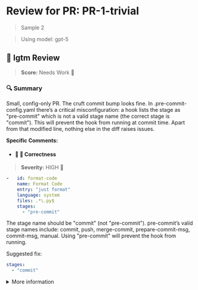 # Review for PR: PR-1-trivial

> Sample 2

> Using model: gpt-5


## 🦉 lgtm Review

> **Score:** Needs Work 🔧

### 🔍 Summary

Small, config-only PR. The cruft commit bump looks fine. In .pre-commit-config.yaml there’s a critical misconfiguration: a hook lists the stage as "pre-commit" which is not a valid stage name (the correct stage is "commit"). This will prevent the hook from running at commit time. Apart from that modified line, nothing else in the diff raises issues.

**Specific Comments:**

- #### 🦉 🎯 Correctness

> **Severity:** HIGH 🔴




```yaml
-   id: format-code
    name: Format Code
    entry: "just format"
    language: system
    files: .*\.py$
    stages:
      - "pre-commit"
```


The stage name should be "commit" (not "pre-commit"). pre-commit’s valid stage names include: commit, push, merge-commit, prepare-commit-msg, commit-msg, manual. Using "pre-commit" will prevent the hook from running.

Suggested fix:

```yaml
stages:
  - "commit"
```



<details><summary>More information</summary>

- **Id**: `9c278bd18a7045fca04efa819e8b4073`
- **Model**: `gpt-5`
- **Created at**: `2025-08-12T09:05:48.859294+00:00`


<details><summary>Usage summary</summary>

<details><summary>Call 1</summary>

- **Request count**: `1`
- **Request tokens**: `2214`
- **Response tokens**: `4647`
- **Total tokens**: `6861`
</details>


<details><summary>Call 2</summary>

- **Request count**: `1`
- **Request tokens**: `2843`
- **Response tokens**: `4071`
- **Total tokens**: `6914`
</details>

**Total tokens**: `13775`
</details>


> See the [📚 lgtm-ai repository](https://github.com/elementsinteractive/lgtm-ai) for more information about lgtm.

</details>
